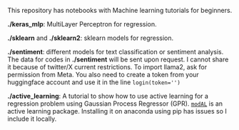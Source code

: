 This repository has notebooks with Machine learning tutorials for beginners. 

**./keras_mlp**: MultiLayer Perceptron for regression. 

**./sklearn** and **./sklearn2**: sklearn models for regression. 

**./sentiment**: different models for text classification or sentiment analysis. The data for codes in **./sentiment** will be sent upon request. I cannot share it because of twitter/X current restrictions. To import llama2, ask for permission from Meta. You also need to create a token from your huggingface account and use it in the line `login(token='')`

**./active_learning**: A tutorial to show how to use active learning for a regression problem using Gaussian Process Regressor (GPR). [`modAL`](https://modal-python.readthedocs.io/en/latest/) is an active learning package. Installing it on anaconda using pip has issues so I include it locally. 


